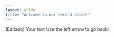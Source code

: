 ```yaml
---
layout: slide
title: "Welcome to our second slide!"
---
```

(Editado)
Your text
Use the left arrow to go back!
